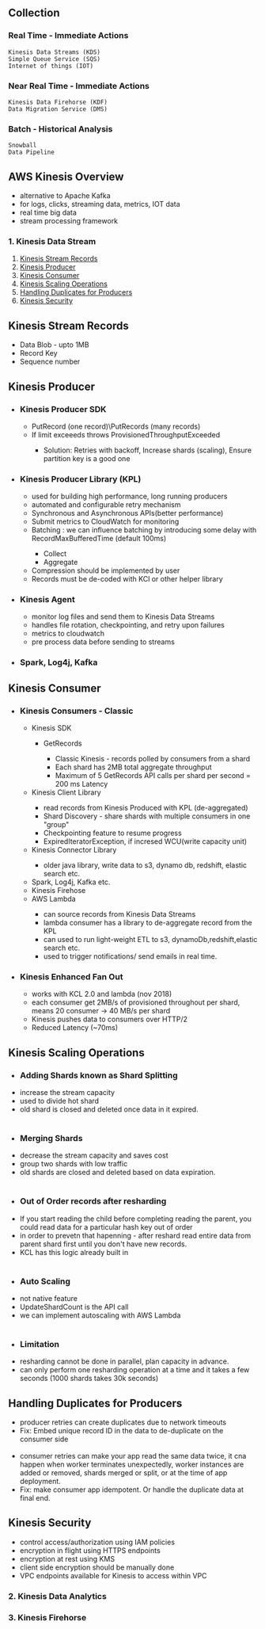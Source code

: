 ## Collection 

### Real Time - Immediate Actions
```
Kinesis Data Streams (KDS)
Simple Queue Service (SQS)
Internet of things (IOT)
```
### Near Real Time - Immediate Actions
```
Kinesis Data Firehorse (KDF)
Data Migration Service (DMS)
```
### Batch - Historical Analysis
```
Snowball
Data Pipeline
```

## AWS Kinesis Overview
- alternative to Apache Kafka
- for logs, clicks, streaming data, metrics, IOT data
- real time big data
- stream processing framework

### 1. Kinesis Data Stream
<div>
<ol>
<li><a href = #stream>Kinesis Stream Records</a></li>
<li><a href = #producer>Kinesis Producer</a></li>
<li><a href=#consumer>Kinesis Consumer</a></li>
<li><a href=#scaling>Kinesis Scaling Operations</a></li>
<li><a href=#duplicate>Handling Duplicates for Producers</a></li>
<li><a href=#security>Kinesis Security</a></li>
</ol>

<div id="stream">
<h2>Kinesis Stream Records</h2>
    <ul>
        <li>Data Blob - upto 1MB </li>
        <li>Record Key </li>
        <li>Sequence number </li>
    </ul>
</div>

<div id="producer">
<h2>Kinesis Producer</h2>
<ul>
    <h3><li>Kinesis Producer SDK</li></h3>
    <ul>
        <li>PutRecord (one record)\PutRecords (many records)</li>
        <li>If limit exceeeds throws ProvisionedThroughputExceeded</li>
        <ul>
            <li>Solution: Retries with backoff, Increase shards (scaling), Ensure partition key is a good one</li>
        </ul>
    </ul>
    <h3><li>Kinesis Producer Library (KPL)</li></h3>
    <ul>
        <li>used for building high performance, long running producers</li>
        <li>automated and configurable retry mechanism</li>
        <li>Synchronous and Asynchronous APIs(better performance)</li>
        <li>Submit metrics to CloudWatch for monitoring</li>
        <li>Batching : we can influence batching by introducing some delay with RecordMaxBufferedTime (default 100ms)</li>
        <ul>
            <li>Collect</li>
            <li>Aggregate</li>
        </ul>
        <li>Compression should be implemented by user</li>
        <li>Records must be de-coded with KCl or other helper library</li>
    </ul>
    <h3><li>Kinesis Agent</li></h3>
    <ul>
        <li>monitor log files and send them to Kinesis Data Streams</li>
        <li>handles file rotation, checkpointing, and retry upon failures</li>
        <li>metrics to cloudwatch</li>
        <li>pre process data before sending to streams</li>
    </ul>
    <h3><li>Spark, Log4j, Kafka</li></h3>
</ul>
</div>

<div id="consumer">
<h2>Kinesis Consumer</h2>
<ul>
    <h3><li>Kinesis Consumers - Classic</li></h3>
    <ul>
        <li>Kinesis SDK</li>
        <ul>
            <li>GetRecords</li>
            <ul>
            <li>Classic Kinesis - records polled by consumers from a shard</li>
            <li>Each shard has 2MB total aggregate throughput</li>
            <li>Maximum of 5 GetRecords API calls per shard per second = 200 ms Latency</li>
            </ul>
        </ul>
        <li>Kinesis Client Library</li>
            <ul>
                <li>read records from Kinesis Produced with KPL (de-aggregated)</li>
                <li>Shard Discovery - share shards with multiple consumers in one "group"</li>
                <li>Checkpointing feature to resume progress</li>
                <li>ExpiredIteratorException, if incresed WCU(write capacity unit)</li>
            </ul>
        <li>Kinesis Connector Library</li>
        <ul>
            <li>older java library, write data to s3, dynamo db, redshift, elastic search etc.</li>
        </ul>
        <li>Spark, Log4j, Kafka etc.</li>
        <li>Kinesis Firehose</li>
        <li>AWS Lambda</li>
        <ul>
            <li>can source records from Kinesis Data Streams</li>
            <li>lambda consumer has a library to de-aggregate record from the KPL</li>
            <li>can used to run light-weight ETL to s3, dynamoDb,redshift,elastic search etc.</li>
            <li>used to trigger notifications/ send emails in real time.</li>
        </ul>
    </ul>
    <h3><li>Kinesis Enhanced Fan Out</li></h3>
    <ul>
        <li>works with KCL 2.0 and lambda (nov 2018)</li>
        <li>each consumer get 2MB/s of provisioned throughout per shard, means 20 consumer -> 40 MB/s per shard</li>
        <li>Kinesis pushes data to consumers over HTTP/2</li>
        <li>Reduced Latency (~70ms)</li>
    </ul>
</div>

<div id="scaling">
<h2>Kinesis Scaling Operations</h2>
    <ul>
        <h3><li><b>Adding Shards known as Shard Splitting</b></li></h3>
        <li>increase the stream capacity</li>
        <li>used to divide hot shard</li>
        <li>old shard is closed and deleted once data in it expired.</li>
        <br>
        <h3><li><b>Merging Shards</b></li></h3>
        <li>decrease the stream capacity and saves cost</li>
        <li>group two shards with low traffic</li>
        <li>old shards are closed and deleted based on data expiration.</li>
        <br>
        <h3><li><b>Out of Order records after resharding</b></li></h3>
        <li>If you start reading the child before completing reading the parent, you could read data for a particular hash key out of order </li>
        <li>in order to prevetn that hapenning - after reshard read entire data from parent shard first until you don't have new records.</li>
        <li>KCL has this logic already built in</li>
        <br>
        <h3><li><b>Auto Scaling</b></li></h3>
        <li>not native feature</li>
        <li>UpdateShardCount is the API call</li>
        <li>we can implement autoscaling with AWS Lambda</li>
        <br>
        <h3><li><b>Limitation</b></li></h3>
        <li>resharding cannot be done in parallel, plan capacity in advance.</li>
        <li>can only perform one resharding operation at a time and it takes a few seconds (1000 shards takes 30k seconds)
    </ul>
</div>
<div id="duplicate">
<h2>Handling Duplicates for Producers</h2>
<ul>
<li>producer retries can create duplicates due to network timeouts</li>
<li>Fix: Embed unique record ID in the data to de-duplicate on the consumer side</li>
<br>
<li>consumer retries can make your app read the same data twice, it cna happen when worker terminates unexpectedly, worker instances are added or removed, shards merged or split, or at the time of app deployment.</li>
<li>Fix: make consumer app idempotent. Or handle the duplicate data at final end.</li>
</ul>
</div>

<div id = "security">
<h2>Kinesis Security</h2>
<ul>
<li>control access/authorization using IAM policies</li>
<li>encryption in flight using HTTPS endpoints</li>
<li>encryption at rest using KMS</li>
<li>client side encryption should be manually done</li>
<li>VPC endpoints available for Kinesis to access within VPC</li>
</ul>
</div>
</div>

### 2. Kinesis Data Analytics
### 3. Kinesis Firehorse